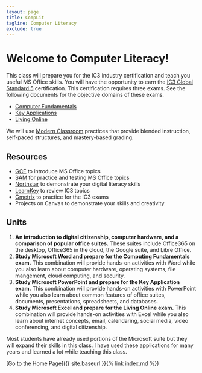 ```yaml
---
layout: page
title: CompLit
tagline: Computer Literacy
exclude: true
---
```

# Welcome to Computer Literacy!

This class will prepare you for the IC3 industry certification and teach you useful MS Office skills. You will have the opportunity to earn the [IC3 Global Standard 5](https://certiport.pearsonvue.com/Certifications/IC3/Digital-Literacy-Certification/Certify/IC3-Global-Standard-5) certification. This certification requires three exams. See the following documents for the objective domains of these exams.

- [Computer Fundamentals](https://certiport.pearsonvue.com/fc/ic3/gs5/od/computing-fundamentals)
- [Key Applications](https://certiport.pearsonvue.com/fc/ic3/gs5/od/key-applications)
- [Living Online](https://certiport.pearsonvue.com/fc/ic3/gs5/od/living-online)

We will use [Modern Classroom](https://www.modernclassrooms.org/) practices that provide blended instruction, self-paced structures, and mastery-based grading.

## Resources
* [GCF](https://edu.gcfglobal.org/en/topics/office/) to introduce MS Office topics
* [SAM](https://www.cengage.com/sam/) for practice and testing MS Office topics
* [Northstar](https://www.digitalliteracyassessment.org/) to demonstrate your digital literacy skills
* [LearnKey](https://educationsolutions.learnkey.com/) to review IC3 topics
* [Gmetrix](https://www.gmetrix.com/) to practice for the IC3 exams
* Projects on Canvas to demonstrate your skills and creativity

## Units
1. **An introduction to digital citizenship, computer hardware, and a comparison of popular office suites.** These suites include Office365 on the desktop, Office365 in the cloud, the Google suite, and Libre Office.
1. **Study Microsoft Word and prepare for the Computing Fundamentals exam.** This combination will provide hands-on activities with Word while you also learn about computer hardware, operating systems, file mangement, cloud computing, and security.
1. **Study Microsoft PowerPoint and prepare for the Key Application exam.** This combination will provide hands-on activities with PowerPoint while you also learn about common features of office suites, documents, presentations, spreadsheets, and databases.
1. **Study Microsoft Excel and prepare for the Living Online exam.** This combination will provide hands-on activities with Excel while you also learn about internet concepts, email, calendaring, social media, video conferencing, and digital citizenship.

Most students have already used portions of the Microsoft suite but they will expand their skills in this class. I have used these applications for many years and learned a lot while teaching this class.

[Go to the Home Page]({{ site.baseurl }}{% link index.md %})
